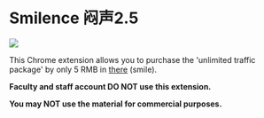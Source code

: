 # Smilence 闷声2.5

![](https://img.shields.io/badge/Availability-Available-brightgreen.svg)

This Chrome extension allows you to purchase the 'unlimited traffic package' by only 5 RMB in [there](http://self.dgut.edu.cn) (smile).

**Faculty and staff account DO NOT use this extension.**

**You may NOT use the material for commercial purposes.**
